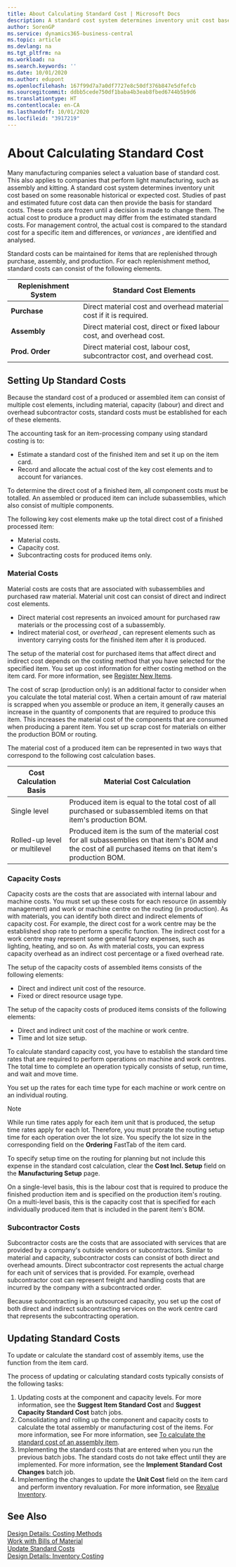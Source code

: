 ```yaml
---
title: About Calculating Standard Cost | Microsoft Docs
description: A standard cost system determines inventory unit cost based on some reasonable historical or expected cost. Studies of past and estimated future cost data can then provide the basis for standard costs.
author: SorenGP
ms.service: dynamics365-business-central
ms.topic: article
ms.devlang: na
ms.tgt_pltfrm: na
ms.workload: na
ms.search.keywords: ''
ms.date: 10/01/2020
ms.author: edupont
ms.openlocfilehash: 167f99d7a7a0df7727e8c50df376b847e5dfefcb
ms.sourcegitcommit: ddbb5cede750df1baba4b3eab8fbed6744b5b9d6
ms.translationtype: HT
ms.contentlocale: en-CA
ms.lasthandoff: 10/01/2020
ms.locfileid: "3917219"
---
```

# <a name="about-calculating-standard-cost"></a>About Calculating Standard Cost
Many manufacturing companies select a valuation base of standard cost. This also applies to companies that perform light manufacturing, such as assembly and kitting. A standard cost system determines inventory unit cost based on some reasonable historical or expected cost. Studies of past and estimated future cost data can then provide the basis for standard costs. These costs are frozen until a decision is made to change them. The actual cost to produce a product may differ from the estimated standard costs. For management control, the actual cost is compared to the standard cost for a specific item and differences, or *variances* , are identified and analysed.  

Standard costs can be maintained for items that are replenished through purchase, assembly, and production. For each replenishment method, standard costs can consist of the following elements.  

|Replenishment System|Standard Cost Elements|  
|--------------------------|----------------------------|  
|**Purchase**|Direct material cost and overhead material cost if it is required.|  
|**Assembly**|Direct material cost, direct or fixed labour cost, and overhead cost.|  
|**Prod. Order**|Direct material cost, labour cost, subcontractor cost, and overhead cost.|  

## <a name="setting-up-standard-costs"></a>Setting Up Standard Costs  
Because the standard cost of a produced or assembled item can consist of multiple cost elements, including material, capacity (labour) and direct and overhead subcontractor costs, standard costs must be established for each of these elements.  

The accounting task for an item-processing company using standard costing is to:  

-   Estimate a standard cost of the finished item and set it up on the item card.  
-   Record and allocate the actual cost of the key cost elements and to account for variances.  

To determine the direct cost of a finished item, all component costs must be totalled. An assembled or produced item can include subassemblies, which also consist of multiple components.  

The following key cost elements make up the total direct cost of a finished processed item:  

-   Material costs.  
-   Capacity cost.  
-   Subcontracting costs for produced items only.  

### <a name="material-costs"></a>Material Costs  
 Material costs are costs that are associated with subassemblies and purchased raw material. Material unit cost can consist of direct and indirect cost elements.  

-   Direct material cost represents an invoiced amount for purchased raw materials or the processing cost of a subassembly.  
-   Indirect material cost, or *overhead* , can represent elements such as inventory carrying costs for the finished item after it is produced.  

The setup of the material cost for purchased items that affect direct and indirect cost depends on the costing method that you have selected for the specified item. You set up cost information for either costing method on the item card. For more information, see [Register New Items](inventory-how-register-new-items.md).

The cost of scrap (production only) is an additional factor to consider when you calculate the total material cost. When a certain amount of raw material is scrapped when you assemble or produce an item, it generally causes an increase in the quantity of components that are required to produce this item. This increases the material cost of the components that are consumed when producing a parent item. You set up scrap cost for materials on either the production BOM or routing.  

The material cost of a produced item can be represented in two ways that correspond to the following cost calculation bases.  

|Cost Calculation Basis|Material Cost Calculation|  
|----------------------------|-------------------------------|  
|Single level|Produced item is equal to the total cost of all purchased or subassembled items on that item's production BOM.|  
|Rolled-up level or multilevel|Produced item is the sum of the material cost for all subassemblies on that item's BOM and the cost of all purchased items on that item's production BOM.|  

### <a name="capacity-costs"></a>Capacity Costs  
Capacity costs are the costs that are associated with internal labour and machine costs. You must set up these costs for each resource (in assembly management) and work or machine centre on the routing (in production). As with materials, you can identify both direct and indirect elements of capacity cost. For example, the direct cost for a work centre may be the established shop rate to perform a specific function. The indirect cost for a work centre may represent some general factory expenses, such as lighting, heating, and so on. As with material costs, you can express capacity overhead as an indirect cost percentage or a fixed overhead rate.  

The setup of the capacity costs of assembled items consists of the following elements:  

-   Direct and indirect unit cost of the resource.  
-   Fixed or direct resource usage type.  

The setup of the capacity costs of produced items consists of the following elements:  

-   Direct and indirect unit cost of the machine or work centre.  
-   Time and lot size setup.  

To calculate standard capacity cost, you have to establish the standard time rates that are required to perform operations on machine and work centres. The total time to complete an operation typically consists of setup, run time, and wait and move time.  

You set up the rates for each time type for each machine or work centre on an individual routing.  

> [!NOTE]  
>  While run time rates apply for each item unit that is produced, the setup time rates apply for each lot. Therefore, you must prorate the routing setup time for each operation over the lot size. You specify the lot size in the corresponding field on the **Ordering** FastTab of the item card.  

To specify setup time on the routing for planning but not include this expense in the standard cost calculation, clear the **Cost Incl. Setup** field on the **Manufacturing Setup** page.  

On a single-level basis, this is the labour cost that is required to produce the finished production item and is specified on the production item's routing. On a multi-level basis, this is the capacity cost that is specified for each individually produced item that is included in the parent item's BOM.  

### <a name="subcontractor-costs"></a>Subcontractor Costs  
Subcontractor costs are the costs that are associated with services that are provided by a company's outside vendors or subcontractors. Similar to material and capacity, subcontractor costs can consist of both direct and overhead amounts. Direct subcontractor cost represents the actual charge for each unit of services that is provided. For example, overhead subcontractor cost can represent freight and handling costs that are incurred by the company with a subcontracted order.  

Because subcontracting is an outsourced capacity, you set up the cost of both direct and indirect subcontracting services on the work centre card that represents the subcontracting operation.  

## <a name="updating-standard-costs"></a>Updating Standard Costs  
To update or calculate the standard cost of assembly items, use the function from the item card.  

The process of updating or calculating standard costs typically consists of the following tasks:  

1.  Updating costs at the component and capacity levels. For more information, see the **Suggest Item Standard Cost** and **Suggest Capacity Standard Cost** batch jobs.  
2.  Consolidating and rolling up the component and capacity costs to calculate the total assembly or manufacturing cost of the items. For more information, see For more information, see [To calculate the standard cost of an assembly item](inventory-how-work-boms.md#to-calculate-the-standard-cost-of-an-assembly-item).  
3.  Implementing the standard costs that are entered when you run the previous batch jobs. The standard costs do not take effect until they are implemented. For more information, see the **Implement Standard Cost Changes** batch job.  
4.  Implementing the changes to update the **Unit Cost** field on the item card and perform inventory revaluation. For more information, see [Revalue Inventory](inventory-how-revalue-inventory.md).

## <a name="see-also"></a>See Also  
 [Design Details: Costing Methods](design-details-costing-methods.md)   
 [Work with Bills of Material](inventory-how-work-BOMs.md)   
 [Update Standard Costs](finance-how-to-update-standard-costs.md)   
 [Design Details: Inventory Costing](design-details-inventory-costing.md)
